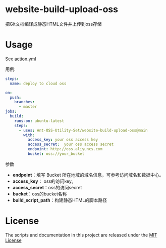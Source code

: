# website-build-upload-oss
 把Git文档编译成静态HTML文件并上传到oss存储


# Usage

See [action.yml](action.yml)

用例:

```yaml
steps:
  name: deploy to cloud oss

on:
  push:
    branches:
      - master
jobs:
  build:
    runs-on: ubuntu-latest
    steps:
      - uses: Ant-OSS-Utility-Set/website-build-upload-oss@main
        with:
          access_key: your oss access key
          access_secret:  your oss access secret
          endpoint: http://oss.aliyuncs.com
          bucket: oss://your_bucket
```

参数

- **endpoint**：填写 Bucket 所在地域的域名信息，可参考访问域名和数据中心。
- **access_key**： oss的访问key。
- **access_secret**：oss的访问secret
- **bucket**：oss的bucket名称
- **build_script_path**：构建静态HTML的脚本路径


# License

The scripts and documentation in this project are released under the [MIT License](LICENSE)

